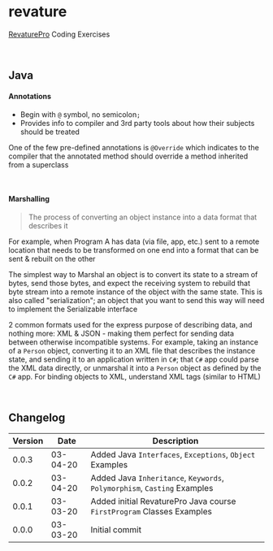 
# revature

[RevaturePro](https://app.revature.com/) Coding Exercises

<br>

##  Java

#### Annotations

- Begin with `@` symbol, no semicolon`;`
- Provides info to compiler and 3rd party tools about how their subjects should be treated

One of the few pre-defined annotations is `@Override` which indicates to the compiler that the annotated method should override a method inherited from a superclass

<br>

#### Marshalling

> The process of converting an object instance into a data format that describes it

For example, when Program A has data (via file, app, etc.) sent to a remote location that needs to be transformed on one end into a format that can be sent & rebuilt on the other

The simplest way to Marshal an object is to convert its state to a stream of bytes, send those bytes, and expect the receiving system to rebuild that byte stream into a remote instance of the object with the same state. This is also called "serialization"; an object that you want to send this way will need to implement the Serializable interface

2 common formats used for the express purpose of describing data, and nothing more: XML & JSON - making them perfect for sending data between otherwise incompatible systems. For example, taking an instance of a `Person` object, converting it to an XML file that describes the instance state, and sending it to an application written in `C#`; that `C#` app could parse the XML data directly, or unmarshal it into a `Person` object as defined by the `C#` app. For binding objects to XML, understand XML tags (similar to HTML)

<br>

## Changelog

| Version | Date     | Description |
|---------|----------|-------------|
| 0.0.3   | 03-04-20 | Added Java `Interfaces`, `Exceptions`, `Object` Examples |
| 0.0.2   | 03-04-20 | Added Java `Inheritance`, `Keywords`, `Polymorphism`, `Casting` Examples |
| 0.0.1   | 03-03-20 | Added initial RevaturePro Java course `FirstProgram` Classes Examples |
| 0.0.0   | 03-03-20 | Initial commit |
